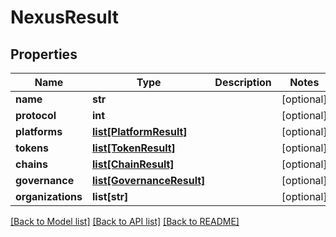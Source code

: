 # NexusResult

## Properties
Name | Type | Description | Notes
------------ | ------------- | ------------- | -------------
**name** | **str** |  | [optional] 
**protocol** | **int** |  | [optional] 
**platforms** | [**list[PlatformResult]**](PlatformResult.md) |  | [optional] 
**tokens** | [**list[TokenResult]**](TokenResult.md) |  | [optional] 
**chains** | [**list[ChainResult]**](ChainResult.md) |  | [optional] 
**governance** | [**list[GovernanceResult]**](GovernanceResult.md) |  | [optional] 
**organizations** | **list[str]** |  | [optional] 

[[Back to Model list]](../README.md#documentation-for-models) [[Back to API list]](../README.md#documentation-for-api-endpoints) [[Back to README]](../README.md)

